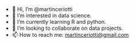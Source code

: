 - 👋 Hi, I’m @martinceriotti
- 👀 I’m interested in data science.
- 🌱 I’m currently learning R and python.
- 💞️ I’m looking to collaborate on data projects.
- 📫 How to reach me: martinceriotti@gmail.com 

<!---
martinceriotti/martinceriotti is a ✨ special ✨ repository because its `README.md` (this file) appears on your GitHub profile.
You can click the Preview link to take a look at your changes.
--->
